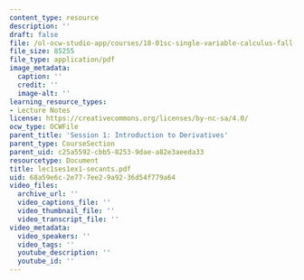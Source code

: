 ```yaml
---
content_type: resource
description: ''
draft: false
file: /ol-ocw-studio-app/courses/18-01sc-single-variable-calculus-fall-2010/68a59e6c2e777ee29a9236d54f779a64_lec1ses1ex1-secants.pdf
file_size: 85255
file_type: application/pdf
image_metadata:
  caption: ''
  credit: ''
  image-alt: ''
learning_resource_types:
- Lecture Notes
license: https://creativecommons.org/licenses/by-nc-sa/4.0/
ocw_type: OCWFile
parent_title: 'Session 1: Introduction to Derivatives'
parent_type: CourseSection
parent_uid: c25a5592-cbb5-8253-9dae-a82e3aeeda33
resourcetype: Document
title: lec1ses1ex1-secants.pdf
uid: 68a59e6c-2e77-7ee2-9a92-36d54f779a64
video_files:
  archive_url: ''
  video_captions_file: ''
  video_thumbnail_file: ''
  video_transcript_file: ''
video_metadata:
  video_speakers: ''
  video_tags: ''
  youtube_description: ''
  youtube_id: ''
---
```

